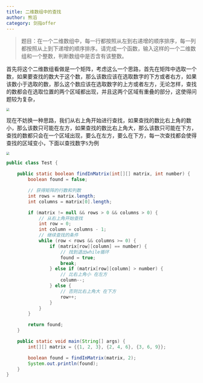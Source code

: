 ```yaml
---
title: 二维数组中的查找
author: 熊滔
category: 剑指offer
---
```


> 题目：在一个二维数组中，每一行都按照从左到右递增的顺序排序，每一列都按照从上到下递增的顺序排序。请完成一个函数，输入这样的一个二维数组和一个整数，判断数组中是否含有该整数。

首先将这个二维数组看做是一个矩阵，考虑这么一个思路，首先在矩阵中选取一个数，如果要查找的数大于这个数，那么该数应该在选取数字的下方或者右方，如果该数小于选取的数，那么这个数应该在选取数字的上方或者左方，无论怎样，查找的数都会在选取位置的两个区域都出现，并且这两个区域有重叠的部分，这使得问题较为复杂，

<img src="https://gitee.com/lastknightcoder/blogimage/raw/master/img/20200530165950.png" style="zoom:50%;" />


现在不妨换一种思路，我们从右上角开始进行查找，如果查找的数比右上角的数小，那么该数只可能在左方，如果查找的数比右上角大，那么该数只可能在下方，查找的数都只会在一个区域出现，要么在左方，要么在下方，每一次查找都会使得查找的区域变小，下面以查找数字`5`为例

<img src="https://gitee.com/lastknightcoder/blogimage/raw/master/img/20200530170034.png" style="zoom:50%;" />

```java
public class Test {

    public static boolean findInMatrix(int[][] matrix, int number) {
        boolean found = false;

        // 获得矩阵的行数和列数
        int rows = matrix.length;
        int columns = matrix[0].length;

        if (matrix != null && rows > 0 && columns > 0) {
            // 从右上角开始查找
            int row = 0;
            int column = columns - 1;
            // 继续查找的条件
            while (row < rows && columns >= 0) {
                if (matrix[row][column] == number) {
                    // 找到退出while循环
                    found = true;
                    break;
                } else if (matrix[row][column] > number) {
                    // 比右上角小 在左方
                    column--;
                } else {
                    // 否则比右上角大 在下方
                    row++;
                }
            }
        }

        return found;
    }

    public static void main(String[] args) {
        int[][] matrix = {{1, 2, 3}, {2, 4, 6}, {3, 6, 9}};

        boolean found = findInMatrix(matrix, 2);
        System.out.println(found);
    }
}
```



<Disqus />